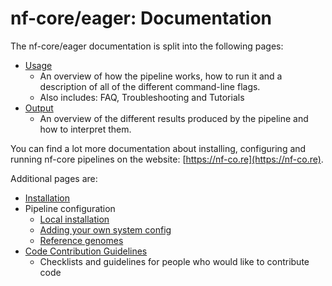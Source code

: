 # nf-core/eager: Documentation

The nf-core/eager documentation is split into the following pages:

* [Usage](usage.md)
  * An overview of how the pipeline works, how to run it and a description of all of the different command-line flags.
  * Also includes: FAQ, Troubleshooting and Tutorials
* [Output](output.md)
  * An overview of the different results produced by the pipeline and how to interpret them.

You can find a lot more documentation about installing, configuring and running nf-core pipelines on the website: [https://nf-co.re](https://nf-co.re).

Additional pages are:

* [Installation](https://nf-co.re/usage/installation)
* Pipeline configuration
  * [Local installation](https://nf-co.re/usage/local_installation)
  * [Adding your own system config](https://nf-co.re/usage/adding_own_config)
  * [Reference genomes](https://nf-co.re/usage/reference_genomes)
* [Code Contribution Guidelines](code_contribution.md)
  * Checklists and guidelines for people who would like to contribute code
